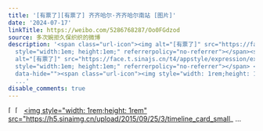 ```yaml
---
title: '[有票了][有票了] 齐齐哈尔·齐齐哈尔南站 [图片]'
date: '2024-07-17'
linkTitle: https://weibo.com/5286768287/Oo0FGdzod
source: 多次婉拒久保织织的微博
description: '<span class="url-icon"><img alt="[有票了]" src="https://face.t.sinajs.cn/t4/appstyle/expression/ext/normal/d2/2023_Igotit_org.png"
  style="width:1em; height:1em;" referrerpolicy="no-referrer"></span><span class="url-icon"><img
  alt="[有票了]" src="https://face.t.sinajs.cn/t4/appstyle/expression/ext/normal/d2/2023_Igotit_org.png"
  style="width:1em; height:1em;" referrerpolicy="no-referrer"></span> <a href="http://weibo.com/p/100101B2094452D065A3FC409A"
  data-hide=""><span class="url-icon"><img style="width: 1rem;height: 1rem" src="https://h5.sinaimg.cn/upload/2015/09/25/3/timeline_card_small_
  ...'
disable_comments: true
---
```

<span class="url-icon"><img alt="[有票了]" src="https://face.t.sinajs.cn/t4/appstyle/expression/ext/normal/d2/2023_Igotit_org.png" style="width:1em; height:1em;" referrerpolicy="no-referrer"></span><span class="url-icon"><img alt="[有票了]" src="https://face.t.sinajs.cn/t4/appstyle/expression/ext/normal/d2/2023_Igotit_org.png" style="width:1em; height:1em;" referrerpolicy="no-referrer"></span> <a href="http://weibo.com/p/100101B2094452D065A3FC409A" data-hide=""><span class="url-icon"><img style="width: 1rem;height: 1rem" src="https://h5.sinaimg.cn/upload/2015/09/25/3/timeline_card_small_ ...